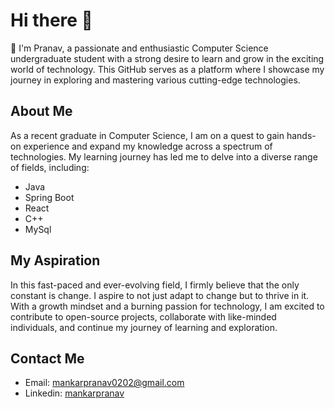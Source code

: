 # Hi there 👋

<!--
Here are some ideas to get you started:
- 🔭 I’m currently working on ...
- 🌱 I’m currently learning ...
- 👯 I’m looking to collaborate on ...
- 🤔 I’m looking for help with ...
- 💬 Ask me about ...
- 📫 How to reach me: ...
- 😄 Pronouns: ...
- ⚡ Fun fact: ...
-->

<!-- Passionate about creating dynamic and intuitive user interfaces, I specialize in developing mobile applications using React Native and in Spring Boot for backend development. -->

👋 I'm Pranav, a passionate and enthusiastic Computer Science undergraduate student with a strong desire to learn and grow in the exciting world of technology. This GitHub serves as a platform where I showcase my journey in exploring and mastering various cutting-edge technologies.

## About Me

<!-- Experienced Full Stack Developer proficient in Java, Spring Boot, Angular, and React, with a strong focus on building scalable web applications and microservices architectures. -->
As a recent graduate in Computer Science, I am on a quest to gain hands-on experience and expand my knowledge across a spectrum of technologies. My learning journey has led me to delve into a diverse range of fields, including:

- Java
- Spring Boot
- React
- C++
- MySql

## My Aspiration

In this fast-paced and ever-evolving field, I firmly believe that the only constant is change. I aspire to not just adapt to change but to thrive in it. With a growth mindset and a burning passion for technology, I am excited to contribute to open-source projects, collaborate with like-minded individuals, and continue my journey of learning and exploration.


## Contact Me

- Email: mankarpranav0202@gmail.com
- Linkedin: [mankarpranav](https://www.linkedin.com/in/mankarpranav/)


